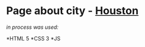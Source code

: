 # Page about city - [Houston](https://elster-qa.github.io/Houston/)
*in process was used:*

*HTML 5
*CSS 3
*JS
